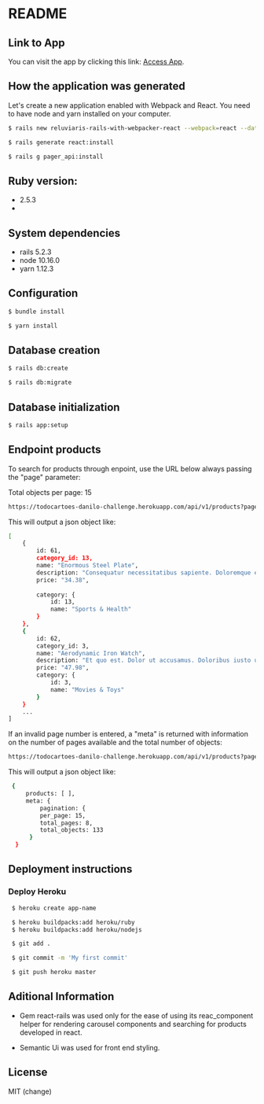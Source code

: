 # README

## Link to App

You can visit the app by clicking this link: [Access App](https://todocartoes-danilo-challenge.herokuapp.com/).


## How the application was generated

Let's create a new application enabled with Webpack and React. You need to have node and yarn installed on your computer.

```sh
$ rails new reluviaris-rails-with-webpacker-react --webpack=react --database=postgresql
```

```sh
$ rails generate react:install
```

```sh
$ rails g pager_api:install
```

## Ruby version: 

* 2.5.3 
* 

## System dependencies

* rails 5.2.3
* node 10.16.0
* yarn 1.12.3


## Configuration

```sh
$ bundle install
```

```sh
$ yarn install
```


## Database creation

```sh
$ rails db:create
```

```sh
$ rails db:migrate
```


## Database initialization

```sh
$ rails app:setup
```


## Endpoint products

To search for products through enpoint, use the URL below always passing the "page" parameter:

Total objects per page: 15

```sh
https://todocartoes-danilo-challenge.herokuapp.com/api/v1/products?page=5
```

This will output a json object like:

```sh
[
    {
        id: 61,
        category_id: 13,
        name: "Enormous Steel Plate",
        description: "Consequatur necessitatibus sapiente. Doloremque ea error. Quas veritatis excepturi. Error maxime quis. Non eos labore. Numquam quae aut. Cumque exercitationem aut. Saepe officia et. Est ratione velit. Voluptas id quia. Ut eum nihil. Est dolore sit.",
        price: "34.38",
        
        category: {
            id: 13,
            name: "Sports & Health"
        }
    },
    {
        id: 62,
        category_id: 3,
        name: "Aerodynamic Iron Watch",
        description: "Et quo est. Dolor ut accusamus. Doloribus iusto ut. Magni autem animi. Ut nobis molestiae. Dolor unde delectus. Voluptate natus nam. Nostrum libero facere. Repellendus cum quae. Eum suscipit voluptatem. Debitis ut id. Nobis autem dolorem. Eveniet tempora voluptatem. Excepturi ex iste. Accusamus necessitatibus debitis. Itaque dolorum sequi. Magni fugiat non. Debitis aut voluptatum.",
        price: "47.98",
        category: {
            id: 3,
            name: "Movies & Toys"
        }
    }
    ...
]

```

If an invalid page number is entered, a "meta" is returned with information on the number of pages available and the total number of objects:

```sh
https://todocartoes-danilo-challenge.herokuapp.com/api/v1/products?page=88
```

This will output a json object like:

```sh
 {
     products: [ ],
     meta: {
         pagination: {
         per_page: 15,
         total_pages: 8,
         total_objects: 133
      }
  }
```


## Deployment instructions

### Deploy Heroku

```sh
 $ heroku create app-name
```

```sh
 $ heroku buildpacks:add heroku/ruby
 $ heroku buildpacks:add heroku/nodejs
```

```sh
 $ git add .
```

```sh
 $ git commit -m 'My first commit'
```

```sh
 $ git push heroku master
```


## Aditional Information

* Gem react-rails was used only for the ease of using its reac_component helper for rendering carousel components and searching for products developed in react.
  
* Semantic Ui was used for front end styling.


License
----

MIT (change)
